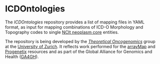 # ICDOntologies

The _ICDOntologies_ repository provides a list of mapping files in YAML format, as input for mapping combinations of ICD-O Morphology and Topography codes to single [NCIt neoplasm core](https://evs.nci.nih.gov/ftp1/NCI_Thesaurus/Neoplasm/About_Core.html) entities.

The repository is being developed by the [_Theoretical Oncogenomics_](http://info.baudisgroup.org) group at the [University of Zurich](http://uzh.ch). It reflects work performed for the [arrayMap](arraymap.org) and [Progenetix](progenetix.org) resources and as part of the Global Alliance for Genomics and Health ([GA4GH](http://ga4gh.org)).
